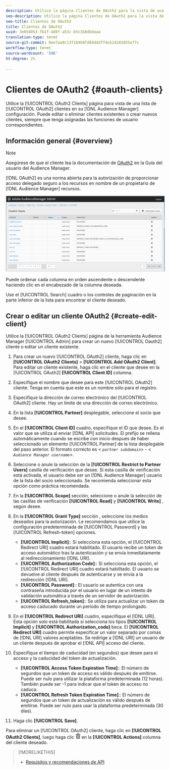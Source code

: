 ```yaml
---
description: Utilice la página Clientes de OAuth2 para la vista de una lista de clientes de OAuth2 en la configuración del Audience Manager. Puede editar o eliminar clientes existentes o crear nuevos clientes, siempre que tenga asignadas las funciones de usuario correspondientes.
seo-description: Utilice la página Clientes de OAuth2 para la vista de una lista de clientes de OAuth2 en la configuración del Audience Manager. Puede editar o eliminar clientes existentes o crear nuevos clientes, siempre que tenga asignadas las funciones de usuario correspondientes.
seo-title: Clientes de OAuth2
title: Clientes de OAuth2
uuid: 3e654053-fb2f-4d8f-a53c-b5c3b8dbdaaa
translation-type: tm+mt
source-git-commit: 0ee7aa9c13f1b9b8fd64dddff4e52d101055e77c
workflow-type: tm+mt
source-wordcount: '596'
ht-degree: 2%

---
```



# Clientes de OAuth2 {#oauth-clients}

Utilice la [!UICONTROL OAuth2 Clients] página para vista de una lista de [!UICONTROL OAuth2] clientes en su [!DNL Audience Manager] configuración. Puede editar o eliminar clientes existentes o crear nuevos clientes, siempre que tenga asignadas las funciones de usuario correspondientes.

## Información general {#overview}

<!-- c_oauth.xml -->

>[!NOTE]
>
>Asegúrese de que el cliente lea la documentación de [OAuth2](https://docs.adobe.com/content/help/en/audience-manager/user-guide/api-and-sdk-code/rest-apis/aam-api-getting-started.html#oauth) en la Guía del usuario del Audience Manager.

[!DNL OAuth2] es una norma abierta para la autorización de proporcionar acceso delegado seguro a los recursos en nombre de un propietario de [!DNL Audience Manager] recursos.

![](assets/oauth.png)

Puede ordenar cada columna en orden ascendente o descendente haciendo clic en el encabezado de la columna deseada.

Use el [!UICONTROL Search] cuadro o los controles de paginación en la parte inferior de la lista para encontrar el cliente deseado.

## Crear o editar un cliente OAuth2 {#create-edit-client}

<!-- t_create_edit_auth.xml -->

Utilice la [!UICONTROL OAuth2 Clients] página de la herramienta Audience Manager [!UICONTROL Admin] para crear un nuevo [!UICONTROL Oauth2] cliente o editar un cliente existente.

1. Para crear un nuevo [!UICONTROL OAuth2] cliente, haga clic en **[!UICONTROL OAuth2 Clients]** > **[!UICONTROL Add OAuth2 Client]**. Para editar un cliente existente, haga clic en el cliente que desee en la [!UICONTROL OAuth2] **[!UICONTROL Client ID]** columna.
1. Especifique el nombre que desee para este [!UICONTROL OAuth2] cliente. Tenga en cuenta que este es un nombre sólo para el registro.
1. Especifique la dirección de correo electrónico del [!UICONTROL OAuth2] cliente. Hay un límite de una dirección de correo electrónico.
1. En la lista **[!UICONTROL Partner]** desplegable, seleccione el socio que desee.
1. En el **[!UICONTROL Client ID]** cuadro, especifique el ID que desee. Es el valor que se utiliza al enviar [!DNL API] solicitudes. El prefijo se rellena automáticamente cuando se escribe con inicio después de haber seleccionado un elemento [!UICONTROL Partner] de la lista desplegable del paso anterior. El formato correcto es &lt; *`partner subdomain`*> - &lt; *`Audience Manager username`*>.
1. Seleccione o anule la selección de la **[!UICONTROL Restrict to Partner Users]** casilla de verificación que desee. Si esta casilla de verificación está activada, el usuario debe ser un [!DNL Audience Manager] usuario de la lista del socio seleccionado. Se recomienda seleccionar esta opción como práctica recomendada.
1. En la **[!UICONTROL Scope]** sección, seleccione o anule la selección de las casillas de verificación **[!UICONTROL Read]** y **[!UICONTROL Write]** , según desee.
1. En la **[!UICONTROL Grant Type]** sección , seleccione los medios deseados para la autorización. Le recomendamos que utilice la configuración predeterminada de [!UICONTROL Password] y las [!UICONTROL Refresh-token] opciones.

   * **[!UICONTROL Implicit]**:: Si selecciona esta opción, el [!UICONTROL Redirect URI] cuadro estará habilitado. El usuario recibe un token de acceso automático tras la autenticación y se envía inmediatamente al redireccionamiento [!DNL URI].
   * **[!UICONTROL Authorization Code]**:: Si selecciona esta opción, el [!UICONTROL Redirect URI] cuadro estará habilitado. El usuario se devuelve al cliente después de autenticarse y se envía a la redirección [!DNL URI].
   * **[!UICONTROL Password]**:: El usuario se autentica con una contraseña introducida por el usuario en lugar de un intento de validación automática a través de un servidor de autorización.
   * **[!UICONTROL Refresh_token]**:: Se utiliza para actualizar un token de acceso caducado durante un período de tiempo prolongado.

1. En el **[!UICONTROL Redirect URI]** cuadro, especifique el [!DNL URI]. Esta opción solo está habilitada si selecciona los tipos **[!UICONTROL Implicit]** y **[!UICONTROL Authorization_code]** beca. El **[!UICONTROL Redirect URI]** cuadro permite especificar un valor separado por comas de [!DNL URI] valores aceptables. Se redirige a [!DNL URI] un usuario de un cliente después de aprobar el [!DNL API] acceso del cliente.
1. Especifique el tiempo de caducidad (en segundos) que desee para el acceso y la caducidad del token de actualización.

   * **[!UICONTROL Access Token Expiration Time]**:: El número de segundos que un token de acceso es válido después de emitirse. Puede ser nulo para utilizar la plataforma predeterminada (12 horas). También puede ser -1 para indicar que el token de acceso no caduca.
   * **[!UICONTROL Refresh Token Expiration Time]**:: El número de segundos que un token de actualización es válido después de emitirse. Puede ser nulo para usar la plataforma predeterminada (30 días).

1. Haga clic **[!UICONTROL Save]**.

Para eliminar un [!UICONTROL OAuth2] cliente, haga clic en **[!UICONTROL OAuth2 Clients]**, luego haga clic ![](assets/icon_delete.png) en la **[!UICONTROL Actions]** columna del cliente deseado.

>[!MORELIKETHIS]
>
>* [Requisitos y recomendaciones de API](../admin-oauth2/aam-admin-api-requirements.md)

